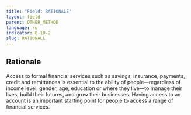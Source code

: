 ```yaml
---
title: "Field: RATIONALE"
layout: field
parent: OTHER_METHOD
language: ru
indicator: 8-10-2
slug: RATIONALE
---
```

## Rationale

Access to formal financial services such as savings, insurance, payments, credit and remittances is essential to the ability of people—regardless of income level, gender, age, education or where they live—to manage their lives, build their futures, and grow their businesses. Having access to an account is an important starting point for people to access a range of financial services.